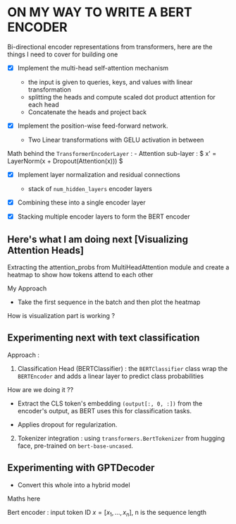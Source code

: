# ON MY WAY TO WRITE A BERT ENCODER

Bi-directional encoder representations from transformers, here are the things I need to cover for building one
- [x] Implement the multi-head self-attention mechanism
    - the input is given to queries, keys, and values with linear transformation
    - splitting the heads and compute scaled dot product attention for each head
    - Concatenate the heads and project back

- [x] Implement the position-wise feed-forward network. 
    - Two Linear transformations with GELU activation in between

Math behind the `TransformerEncoderLayer` :
    - Attention sub-layer : $ x' = LayerNorm(x + Dropout(Attention(x))) $

- [x] Implement layer normalization and residual connections
    - stack of `num_hidden_layers` encoder layers
- [x] Combining these into a single encoder layer
- [x] Stacking multiple encoder layers to form the BERT encoder


## Here's what I am doing next [Visualizing Attention Heads]

Extracting the attention_probs from MultiHeadAttention module and create a heatmap to show how tokens attend to each other

My Approach

- Take the first sequence in the batch and then plot the heatmap

How is visualization part is working ?


## Experimenting next with text classification

Approach : 

1. Classification Head (BERTClassifier) : the `BERTClassifier` class wrap the `BERTEncoder` and adds a linear layer to predict class probabilities 

How are we doing it ?? 

- Extract the CLS token's embedding `(output[:, 0, :])` from the encoder's output, as BERT uses this for classification tasks.

- Applies dropout for regularization. 

2. Tokenizer integration : using `transformers.BertTokenizer` from hugging face, pre-trained on `bert-base-uncased`. 


## Experimenting with GPTDecoder

- Convert this whole into a hybrid model 

Maths here

Bert encoder : input token ID $x = [x_1, ... , x_n]$, n is the sequence length